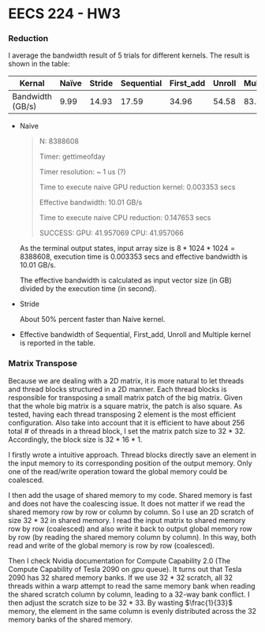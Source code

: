 # EECS 224 - HW3

### Reduction

I average the bandwidth result of 5 trials for different kernels. The result is shown in the table: 

| Kernal           | Naïve | Stride | Sequential | First_add | Unroll | Multiple |
| ---------------- | ----- | ------ | ---------- | --------- | ------ | -------- |
| Bandwidth (GB/s) | 9.99  | 14.93  | 17.59      | 34.96     | 54.58  | 83.43    |

- Naive

  > N: 8388608
  >
  > Timer: gettimeofday
  >
  > Timer resolution: ~ 1 us (?)
  >
  > Time to execute naive GPU reduction kernel: 0.003353 secs
  >
  > Effective bandwidth: 10.01 GB/s
  >
  > Time to execute naive CPU reduction: 0.147653 secs
  >
  > SUCCESS: GPU: 41.957069     CPU: 41.957066

  As the terminal output states, input array size is $8*1024*1024=8388608$, execution time is $0.003353$ secs and effective bandwidth is $10.01$ GB/s. 

  The effective bandwidth is calculated as input vector size (in GB) divided by the execution time (in second). 

- Stride

  About 50% percent faster than Naive kernel. 

- Effective bandwidth of Sequential, First_add, Unroll and Multiple kernel is reported in the table. 

### Matrix Transpose

Because we are dealing with a 2D matrix, it is more natural to let threads and thread blocks structured in a 2D manner. Each thread blocks is responsible for transposing a small matrix patch of the big matrix. Given that the whole big matrix is a square matrix, the patch is also square. As tested, having each thread transposing 2 element is the most efficient configuration. Also take into account that it is efficient to have about 256 total # of threads in a thread block, I set the matrix patch size to 32 * 32. Accordingly, the block size is 32 * 16 * 1. 

I firstly wrote a intuitive approach. Thread blocks directly save an element in the input memory to its corresponding position of the output memory. Only one of the read/write operation toward the global memory could be coalesced. 

I then add the usage of shared memory to my code. Shared memory is fast and does not have the coalescing issue. It does not matter if we read the shared memory row by row or column by column. So I use an 2D scratch of size 32 * 32 in shared memory. I read the input matrix to shared memory row by row (coalesced) and also write it back to output global memory row by row (by reading the shared memory column by column). In this way, both read and write of the global memory is row by row (coalesced). 

Then I check Nvidia documentation for Compute Capability 2.0 (The Compute Capability of Tesla 2090 on $gpu$ queue). It turns out that Tesla 2090 has 32 shared memory banks. If we use 32 * 32 scratch, all 32 threads within a warp attempt to read the same memory bank when reading the shared scratch column by column, leading to a 32-way bank conflict. I then adjust the scratch size to be 32 * 33. By wasting $\frac{1}{33}$ memory, the element in the same column is evenly distributed across the 32 memory banks of the shared memory. 



